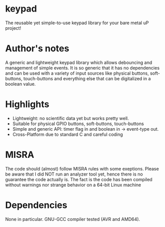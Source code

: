 # keypad
The reusable yet simple-to-use keypad library for your bare metal uP project!

# Author's notes
A generic and lightweight keypad library which allows debouncing and management of simple events.
It is so generic that it has no dependencies and can be used with a variety of input sources like physical buttons, soft-buttons, touch-buttons and everything else that can be digitalized in a boolean value.

# Highlights
- Lightweight: no scientific data yet but works pretty well.
- Suitable for physical GPIO buttons, soft-buttons, touch-buttons
- Simple and generic API: timer flag in and boolean in -> event-type out.
- Cross-Platform due to standard C and careful coding

# MISRA
The code should (almost) follow MISRA rules with some exeptions. Please be aware that I did NOT run an analyzer tool yet, hence there is no guarantee the code actually is. The fact is the code has been compiled without warnings nor strange behavior on a 64-bit Linux machine

# Dependencies

None in particular. GNU-GCC compiler tested (AVR and AMD64).
